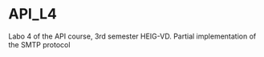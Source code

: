 # API_L4
Labo 4 of the API course, 3rd semester HEIG-VD. Partial implementation of the SMTP protocol
